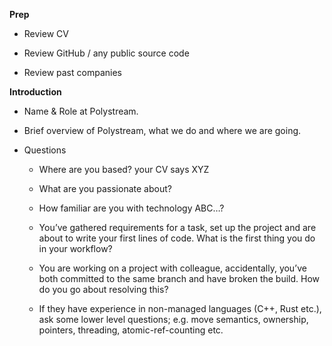 **Prep**

-   Review CV
    
-   Review GitHub / any public source code
    
-   Review past companies
    

**Introduction**

-   Name & Role at Polystream.
    
-   Brief overview of Polystream, what we do and where we are going.
    
-   Questions
    
    -   Where are you based? your CV says XYZ
        
    -   What are you passionate about?
        
    -   How familiar are you with technology ABC…?
        
    -   You’ve gathered requirements for a task, set up the project and are about to write your first lines of code. What is the first thing you do in your workflow?
        
    -   You are working on a project with colleague, accidentally, you’ve both committed to the same branch and have broken the build. How do you go about resolving this?
        
    -   If they have experience in non-managed languages (C++, Rust etc.), ask some lower level questions; e.g. move semantics, ownership, pointers, threading, atomic-ref-counting etc.